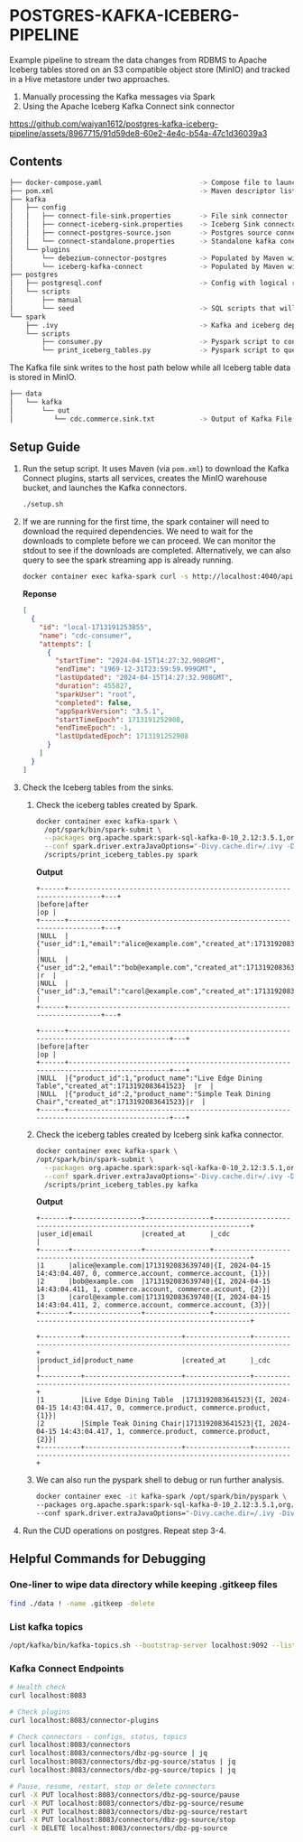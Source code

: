 # POSTGRES-KAFKA-ICEBERG-PIPELINE

Example pipeline to stream the data changes from RDBMS to Apache Iceberg tables stored on an S3 compatible object store (MinIO) and tracked in a Hive metastore under two approaches.

1. Manually processing the Kafka messages via Spark
2. Using the Apache Iceberg Kafka Connect sink connector

https://github.com/waiyan1612/postgres-kafka-iceberg-pipeline/assets/8967715/91d59de8-60e2-4e4c-b54a-47c1d36039a3

## Contents
```sh
├── docker-compose.yaml                        -> Compose file to launch postgres, kafka, minio, hive metastore and spark containers
├── pom.xml                                    -> Maven descriptor listing the required libraries
├── kafka
│   ├── config
│   │   ├── connect-file-sink.properties       -> File sink connector
│   │   ├── connect-iceberg-sink.properties    -> Iceberg Sink connector
│   │   ├── connect-postgres-source.json       -> Postgres source connector
│   │   └── connect-standalone.properties      -> Standalone kafka conenct config
│   └── plugins
│       └── debezium-connector-postgres        -> Populated by Maven with Debezium connector jars
│       └── iceberg-kafka-connect              -> Populated by Maven with Apache Iceberg Kafka Connect jars
├── postgres
│   ├── postgresql.conf                        -> Config with logical replication enabled
│   └── scripts
│       ├── manual
│       └── seed                               -> SQL scripts that will be run the first time the db is created i.e. when the data directory is empty
└── spark
    ├── .ivy                                   -> Kafka and iceberg dependency jars will be downloaded to this folder
    └── scripts
        ├── consumer.py                        -> Pyspark script to consume kafka messages and stream to console and iceberg sinks
        └── print_iceberg_tables.py            -> Pyspark script to query the tables created by Spark/Iceberg Sink Kafka connector

```
The Kafka file sink writes to the host path below while all Iceberg table data is stored in MinIO.
```sh
├── data
│   └── kafka
│       └── out
│          └── cdc.commerce.sink.txt           -> Output of Kafka File sink connector
```

## Setup Guide

1. Run the setup script. It uses Maven (via `pom.xml`) to download the Kafka Connect plugins, starts all services, creates the MinIO warehouse bucket, and launches the Kafka connectors.

    ```sh
    ./setup.sh
    ```

2. If we are running for the first time, the spark container will need to download the required dependencies. We need to wait for the downloads to complete before we can proceed. We can monitor the stdout to see if the downloads are completed. Alternatively, we can also query to see the spark streaming app is already running.
    ```sh
    docker container exec kafka-spark curl -s http://localhost:4040/api/v1/applications | jq
    ```
    **Reponse**
    ```json
    [
      {
        "id": "local-1713191253855",
        "name": "cdc-consumer",
        "attempts": [
          {
            "startTime": "2024-04-15T14:27:32.908GMT",
            "endTime": "1969-12-31T23:59:59.999GMT",
            "lastUpdated": "2024-04-15T14:27:32.908GMT",
            "duration": 455827,
            "sparkUser": "root",
            "completed": false,
            "appSparkVersion": "3.5.1",
            "startTimeEpoch": 1713191252908,
            "endTimeEpoch": -1,
            "lastUpdatedEpoch": 1713191252908
          }
        ]
      }
    ]
    ```

3. Check the Iceberg tables from the sinks.
    1. Check the iceberg tables created by Spark.
        ```sh
        docker container exec kafka-spark \
          /opt/spark/bin/spark-submit \
          --packages org.apache.spark:spark-sql-kafka-0-10_2.12:3.5.1,org.apache.iceberg:iceberg-spark-runtime-3.5_2.12:1.6.1,org.apache.iceberg:iceberg-aws:1.6.1,org.apache.iceberg:iceberg-hive-metastore:1.6.1 \
          --conf spark.driver.extraJavaOptions="-Divy.cache.dir=/.ivy -Divy.home=/.ivy" \
          /scripts/print_iceberg_tables.py spark
        ```
        **Output**
        ```
        +------+-----------------------------------------------------------------------+---+
        |before|after                                                                  |op |
        +------+-----------------------------------------------------------------------+---+
        |NULL  |{"user_id":1,"email":"alice@example.com","created_at":1713192083639740}|r  |
        |NULL  |{"user_id":2,"email":"bob@example.com","created_at":1713192083639740}  |r  |
        |NULL  |{"user_id":3,"email":"carol@example.com","created_at":1713192083639740}|r  |
        +------+-----------------------------------------------------------------------+---+

        +------+----------------------------------------------------------------------------------------+---+
        |before|after                                                                                   |op |
        +------+----------------------------------------------------------------------------------------+---+
        |NULL  |{"product_id":1,"product_name":"Live Edge Dining Table","created_at":1713192083641523}  |r  |
        |NULL  |{"product_id":2,"product_name":"Simple Teak Dining Chair","created_at":1713192083641523}|r  |
        +------+----------------------------------------------------------------------------------------+---+
        ```
    2. Check the iceberg tables created by Iceberg sink kafka connector.
        ```sh
        docker container exec kafka-spark \
        /opt/spark/bin/spark-submit \
          --packages org.apache.spark:spark-sql-kafka-0-10_2.12:3.5.1,org.apache.iceberg:iceberg-spark-runtime-3.5_2.12:1.6.1,org.apache.iceberg:iceberg-aws:1.6.1,org.apache.iceberg:iceberg-hive-metastore:1.6.1 \
          --conf spark.driver.extraJavaOptions="-Divy.cache.dir=/.ivy -Divy.home=/.ivy" \
          /scripts/print_iceberg_tables.py kafka
        ```
        **Output**
        ```
        +-------+-----------------+----------------+------------------------------------------------------------------------+
        |user_id|email            |created_at      |_cdc                                                                    |
        +-------+-----------------+----------------+------------------------------------------------------------------------+
        |1      |alice@example.com|1713192083639740|{I, 2024-04-15 14:43:04.407, 0, commerce.account, commerce.account, {1}}|
        |2      |bob@example.com  |1713192083639740|{I, 2024-04-15 14:43:04.411, 1, commerce.account, commerce.account, {2}}|
        |3      |carol@example.com|1713192083639740|{I, 2024-04-15 14:43:04.411, 2, commerce.account, commerce.account, {3}}|
        +-------+-----------------+----------------+------------------------------------------------------------------------+

        +----------+------------------------+----------------+------------------------------------------------------------------------+
        |product_id|product_name            |created_at      |_cdc                                                                    |
        +----------+------------------------+----------------+------------------------------------------------------------------------+
        |1         |Live Edge Dining Table  |1713192083641523|{I, 2024-04-15 14:43:04.417, 0, commerce.product, commerce.product, {1}}|
        |2         |Simple Teak Dining Chair|1713192083641523|{I, 2024-04-15 14:43:04.417, 1, commerce.product, commerce.product, {2}}|
        +----------+------------------------+----------------+------------------------------------------------------------------------+
        ```
    3. We can also run the pyspark shell to debug or run further analysis.
        ```sh
        docker container exec -it kafka-spark /opt/spark/bin/pyspark \
        --packages org.apache.spark:spark-sql-kafka-0-10_2.12:3.5.1,org.apache.iceberg:iceberg-spark-runtime-3.5_2.12:1.6.1,org.apache.iceberg:iceberg-aws:1.6.1,org.apache.iceberg:iceberg-hive-metastore:1.6.1 \
        --conf spark.driver.extraJavaOptions="-Divy.cache.dir=/.ivy -Divy.home=/.ivy"
        ```
4. Run the CUD operations on postgres. Repeat step 3-4.

## Helpful Commands for Debugging

### One-liner to wipe data directory while keeping .gitkeep files
```sh
find ./data ! -name .gitkeep -delete
```

### List kafka topics
```sh
/opt/kafka/bin/kafka-topics.sh --bootstrap-server localhost:9092 --list
```

### Kafka Connect Endpoints 
```sh
# Health check
curl localhost:8083

# Check plugins
curl localhost:8083/connector-plugins

# Check connectors - configs, status, topics 
curl localhost:8083/connectors
curl localhost:8083/connectors/dbz-pg-source | jq
curl localhost:8083/connectors/dbz-pg-source/status | jq
curl localhost:8083/connectors/dbz-pg-source/topics | jq

# Pause, resume, restart, stop or delete connectors
curl -X PUT localhost:8083/connectors/dbz-pg-source/pause
curl -X PUT localhost:8083/connectors/dbz-pg-source/resume
curl -X PUT localhost:8083/connectors/dbz-pg-source/restart
curl -X PUT localhost:8083/connectors/dbz-pg-source/stop
curl -X DELETE localhost:8083/connectors/dbz-pg-source
```
